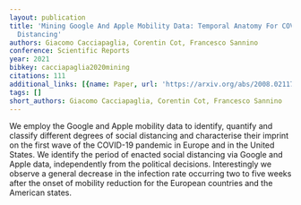 ```yaml
---
layout: publication
title: 'Mining Google And Apple Mobility Data: Temporal Anatomy For COVID-19 Social
  Distancing'
authors: Giacomo Cacciapaglia, Corentin Cot, Francesco Sannino
conference: Scientific Reports
year: 2021
bibkey: cacciapaglia2020mining
citations: 111
additional_links: [{name: Paper, url: 'https://arxiv.org/abs/2008.02117'}]
tags: []
short_authors: Giacomo Cacciapaglia, Corentin Cot, Francesco Sannino
---
```

We employ the Google and Apple mobility data to identify, quantify and
classify different degrees of social distancing and characterise their imprint
on the first wave of the COVID-19 pandemic in Europe and in the United States.
We identify the period of enacted social distancing via Google and Apple data,
independently from the political decisions. Interestingly we observe a general
decrease in the infection rate occurring two to five weeks after the onset of
mobility reduction for the European countries and the American states.